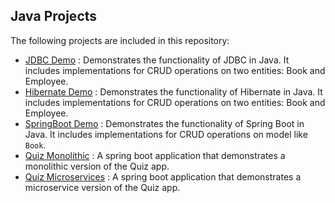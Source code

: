 ## Java Projects

The following projects are included in this repository:

- [JDBC Demo](jdbc_demo/README.md) : Demonstrates the functionality of JDBC in Java. It includes implementations for CRUD operations on two entities: Book and Employee.
- [Hibernate Demo](hibernate_demo/README.md) : Demonstrates the functionality of Hibernate in Java. It includes implementations for CRUD operations on two entities: Book and Employee.
- [SpringBoot Demo](springboot-demo/README.md) : Demonstrates the functionality of Spring Boot in Java. It includes implementations for CRUD operations on model like `Book`.
- [Quiz Monolithic](quiz-monolithic-demo/README.md) : A spring boot application that demonstrates a monolithic version of the Quiz app.
- [Quiz Microservices](quiz-microservice-demo/README.md) : A spring boot application that demonstrates a microservice version of the Quiz app.
